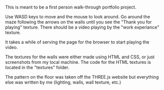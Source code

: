 This is meant to be a first person walk-through portfolio project. 

Use WASD keys to move and the mouse to look around. Go around the maze following the arrows on the walls until 
you see the "Thank you for playing" texture. There should be a video playing by the "work experiance" texture.

It takes a while of serving the page for the browser to start playing the video. 

The textures for the walls were either made using HTML and CSS, or just screenshots from my local machine. The code for the HTML textures is located in the "textures" folder. 

The pattern on the floor was taken off the THREE.js website but everything else was written by me (lighting, walls, wall texture, etc.)